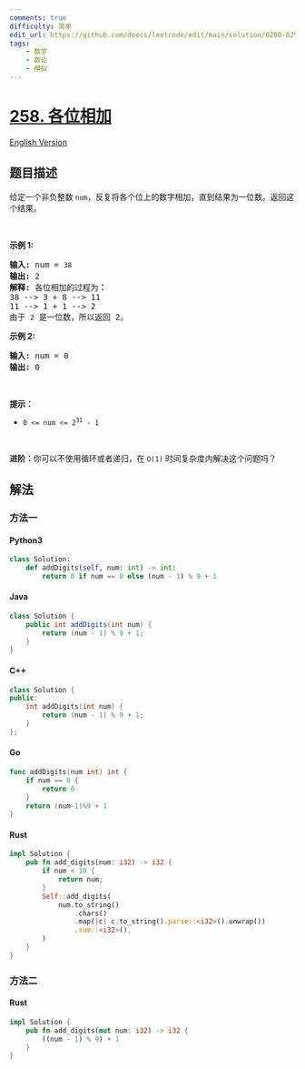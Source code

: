 ```yaml
---
comments: true
difficulty: 简单
edit_url: https://github.com/doocs/leetcode/edit/main/solution/0200-0299/0258.Add%20Digits/README.md
tags:
    - 数学
    - 数论
    - 模拟
---
```


<!-- problem:start -->

# [258. 各位相加](https://leetcode.cn/problems/add-digits)

[English Version](/solution/0200-0299/0258.Add%20Digits/README_EN.md)

## 题目描述

<!-- description:start -->

<p>给定一个非负整数 <code>num</code>，反复将各个位上的数字相加，直到结果为一位数。返回这个结果。</p>

<p>&nbsp;</p>

<p><strong>示例 1:</strong></p>

<pre>
<strong>输入:</strong> num =<strong> </strong><code>38</code>
<strong>输出:</strong> 2 
<strong>解释: </strong>各位相加的过程为<strong>：
</strong>38 --&gt; 3 + 8 --&gt; 11
11 --&gt; 1 + 1 --&gt; 2
由于&nbsp;<code>2</code> 是一位数，所以返回 2。
</pre>

<p><strong>示例 2:</strong></p>

<pre>
<strong>输入:</strong> num =<strong> </strong>0
<strong>输出:</strong> 0</pre>

<p>&nbsp;</p>

<p><strong>提示：</strong></p>

<ul>
	<li><code>0 &lt;= num &lt;= 2<sup>31</sup>&nbsp;- 1</code></li>
</ul>

<p>&nbsp;</p>

<p><strong>进阶：</strong>你可以不使用循环或者递归，在 <code>O(1)</code> 时间复杂度内解决这个问题吗？</p>

<!-- description:end -->

## 解法

<!-- solution:start -->

### 方法一

<!-- tabs:start -->

#### Python3

```python
class Solution:
    def addDigits(self, num: int) -> int:
        return 0 if num == 0 else (num - 1) % 9 + 1
```

#### Java

```java
class Solution {
    public int addDigits(int num) {
        return (num - 1) % 9 + 1;
    }
}
```

#### C++

```cpp
class Solution {
public:
    int addDigits(int num) {
        return (num - 1) % 9 + 1;
    }
};
```

#### Go

```go
func addDigits(num int) int {
	if num == 0 {
		return 0
	}
	return (num-1)%9 + 1
}
```

#### Rust

```rust
impl Solution {
    pub fn add_digits(num: i32) -> i32 {
        if num < 10 {
            return num;
        }
        Self::add_digits(
            num.to_string()
                .chars()
                .map(|c| c.to_string().parse::<i32>().unwrap())
                .sum::<i32>(),
        )
    }
}
```

<!-- tabs:end -->

<!-- solution:end -->

<!-- solution:start -->

### 方法二

<!-- tabs:start -->

#### Rust

```rust
impl Solution {
    pub fn add_digits(mut num: i32) -> i32 {
        ((num - 1) % 9) + 1
    }
}
```

<!-- tabs:end -->

<!-- solution:end -->

<!-- problem:end -->
